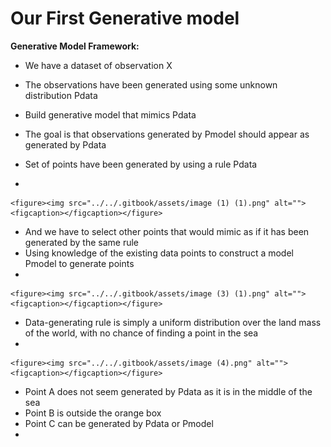 # Our First Generative model

**Generative Model Framework:**

* We have a dataset of observation X
* The observations have been generated using some unknown distribution Pdata
* Build generative model that mimics Pdata
* The goal is that observations generated by Pmodel should appear as generated by Pdata



* Set of points have been generated by using a rule Pdata
*

    <figure><img src="../../.gitbook/assets/image (1) (1).png" alt=""><figcaption></figcaption></figure>
* And we have to select other points that would mimic as if it has been generated by the same rule
* Using knowledge of the existing data points to construct a model Pmodel to generate points
*

    <figure><img src="../../.gitbook/assets/image (3) (1).png" alt=""><figcaption></figcaption></figure>
* Data-generating rule is simply a uniform distribution over the land mass of the world, with no chance of finding a point in the sea&#x20;
*

    <figure><img src="../../.gitbook/assets/image (4).png" alt=""><figcaption></figcaption></figure>
* Point A does not seem generated by Pdata as it is in the middle of the sea
* Point B is outside the orange box
* Point C can be generated by Pdata or Pmodel
*
